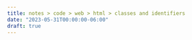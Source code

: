 ```yaml
---
title: notes > code > web > html > classes and identifiers
date: "2023-05-31T00:00:00-06:00"
draft: true
---
```

